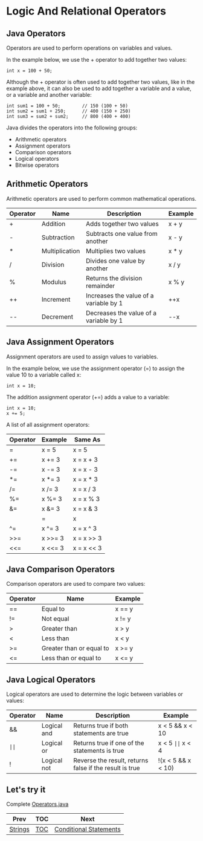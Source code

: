 # Logic And Relational Operators

## Java Operators

Operators are used to perform operations on variables and values.

In the example below, we use the + operator to add together two values:

```
int x = 100 + 50;
```

Although the + operator is often used to add together two values, like in the example above, it can also be used to add together a variable and a value, or a variable and another variable:

```
int sum1 = 100 + 50;        // 150 (100 + 50)
int sum2 = sum1 + 250;      // 400 (150 + 250)
int sum3 = sum2 + sum2;     // 800 (400 + 400)
```
Java divides the operators into the following groups:

* Arithmetic operators 
* Assignment operators 
* Comparison operators 
* Logical operators 
* Bitwise operators

## Arithmetic Operators

Arithmetic operators are used to perform common mathematical operations.

| Operator                                                | Name                                                  | Description                                | Example |
|---------------------------------------------------------|-------------------------------------------------------|--------------------------------------------|---------|
| +                                                       | 	Addition                                             | Adds together two values                   | 	x + y  |
| -                                                       | Subtraction                                           | Subtracts one value from another           | x - y   |
| *                                                       | Multiplication                                        | Multiplies two values                      | x * y   |
| /                                                       | Division                                              | 	Divides one value by another              | x / y   |
| %                                                       | 	Modulus                                              | 	Returns the division remainder	           | x % y   |
| ++ | Increment                                             | Increases the value of a variable by 1     | ++x     |
|--	| Decrement	 | Decreases the value of a variable by 1 | --x     |

## Java Assignment Operators
Assignment operators are used to assign values to variables.

In the example below, we use the assignment operator (=) to assign the value 10 to a variable called x:

```
int x = 10;
```

The addition assignment operator (+=) adds a value to a variable:

```
int x = 10;
x += 5;
```
A list of all assignment operators:


| Operator               | Example            | Same As    |  
|------------------------|--------------------|------------|
| =                      | 	x = 5	            | x = 5      |
| +=	                    | x += 3	            | x = x + 3  |
| -=                     | x -= 3             | 	x = x - 3 |
| *=                     | x *= 3             | x = x * 3  |
| /=                     | x /= 3	            | x = x / 3  |
| %=                     | x %= 3             | 	x = x % 3 |
| &=                     | 	x &= 3	           | x = x & 3  |
|| =                      | x                  | = 3        |x = x  | 3|
| ^=                     | x ^= 3             | x = x ^ 3  |
| >>=                    | x >>= 3            | x = x >> 3 |
| <<= | x <<= 3 | x = x << 3 |

## Java Comparison Operators

Comparison operators are used to compare two values:


| Operator                        | Name                         | Example |
|---------------------------------|------------------------------|---------|
| ==                              | Equal to                     | 	x == y |
| !=                              | Not equal                    | 	x != y |
| >	                              | Greater than                 | 	x > y  |
| <                               | 	Less than                   | 	x < y  |
| >=                              | Greater than or equal to     | x >= y  |
| <= | Less than or equal to | x <= y  |

## Java Logical Operators
Logical operators are used to determine the logic between variables or values:

| Operator                                                                                 | Name                                                                                   | Description                                                                | Example                               |
|------------------------------------------------------------------------------------------|----------------------------------------------------------------------------------------|----------------------------------------------------------------------------|---------------------------------------|
| &&                                                                                       | Logical and	                                                                           | Returns true if both statements are true	                                  | x < 5 &&  x < 10                      |
| <code>&#124;&#124;</code>                                                                | Logical or	                                                                            | Returns true if one of the statements is true                              | x < 5 <code>&#124;&#124;</code> x < 4 |
| !	| Logical not | Reverse the result, returns false if the result is true	| !(x < 5 && x < 10)                    |

## Let's try it
Complete [Operators.java](../src/main/java/com/codedifferently/operators/Operators.java)


| Prev                    | TOC                   | Next                                               |
| ----------------------- | --------------------- | -----------------------------------                |
| [Strings](strings.md)   | [TOC](../ReadMe.md)   | [Conditional Statements](conditionalStatements.md) |